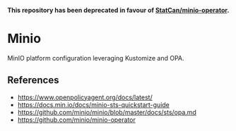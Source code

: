 **This repository has been deprecated in favour of
[StatCan/minio-operator](https://github.com/StatCan/minio-operator/).**

# Minio

MinIO platform configuration leveraging Kustomize and OPA.

## References

* https://www.openpolicyagent.org/docs/latest/
* https://docs.min.io/docs/minio-sts-quickstart-guide
* https://github.com/minio/minio/blob/master/docs/sts/opa.md
* https://github.com/minio/minio-operator
